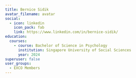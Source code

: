 ```yaml
---
title: Bernice Sidik
avatar_filename: avatar
social:
  - icon: linkedin
    icon_pack: fab
    link: https://www.linkedin.com/in/bernice-sidik/
education:
  courses:
    - course: Bachelor of Science in Psychology
      institution: Singapore University of Social Sciences
      year: 2024
superuser: false
user_groups:
  - EXCO Members
---
```

